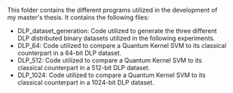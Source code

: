This folder contains the different programs utilized in the development of my master's thesis. It contains the following files:

- DLP_dataset_generation: Code utilized to generate the three different DLP distributed binary datasets utilized in the following experiments.
- DLP_64: Code utilized to compare a Quantum Kernel SVM to its classical counterpart in a 64-bit DLP dataset.
- DLP_512: Code utilized to compare a Quantum Kernel SVM to its classical counterpart in a 512-bit DLP dataset.
- DLP_1024: Code utilized to compare a Quantum Kernel SVM to its classical counterpart in a 1024-bit DLP dataset.
